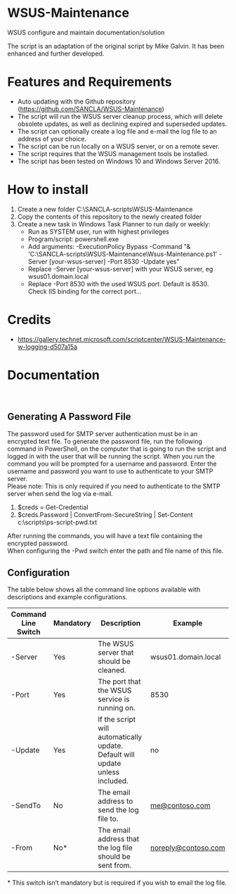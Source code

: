 # WSUS-Maintenance
WSUS configure and maintain documentation/solution

The script is an adaptation of the original script by Mike Galvin.
It has been enhanced and further developed.

# Features and Requirements
* Auto updating with the Github repository (https://github.com/SANCLA/WSUS-Maintenance)
* The script will run the WSUS server cleanup process, which will delete obsolete updates, as well as declining expired and superseded updates. 
* The script can optionally create a log file and e-mail the log file to an address of your choice. 
* The script can be run locally on a WSUS server, or on a remote sever. 
* The script requires that the WSUS management tools be installed. 
* The script has been tested on Windows 10 and Windows Server 2016. 


# How to install
1. Create a new folder
   C:\SANCLA-scripts\WSUS-Maintenance
2. Copy the contents of this repository to the newly created folder
3. Create a new task in Windows Task Planner to run daily or weekly:
   * Run as SYSTEM user, run with highest privileges
   * Program/script: powershell.exe
   * Add arguments: -ExecutionPolicy Bypass -Command "& 'C:\SANCLA-scripts\WSUS-Maintenance\Wsus-Maintenance.ps1' -Server [your-wsus-server] -Port 8530 -Update yes"
   * Replace -Server [your-wsus-server]  with your WSUS server, eg wsus01.domain.local
   * Replace -Port 8530 with the used WSUS port. Default is 8530. Check IIS binding for the correct port...

# Credits
* https://gallery.technet.microsoft.com/scriptcenter/WSUS-Maintenance-w-logging-d507a15a

# Documentation
 
## Generating A Password File
The password used for SMTP server authentication must be in an encrypted text file. To generate the password file, run the following command in PowerShell, on the computer that is going to run the script and logged in with the user that will be running the script. When you run the command you will be prompted for a username and password. Enter the username and password you want to use to authenticate to your SMTP server.  
Please note: This is only required if you need to authenticate to the SMTP server when send the log via e-mail.  

1. $creds = Get-Credential
2. $creds.Password | ConvertFrom-SecureString | Set-Content c:\scripts\ps-script-pwd.txt

After running the commands, you will have a text file containing the encrypted password.  
When configuring the -Pwd switch enter the path and file name of this file.
 
## Configuration
The table below shows all the command line options available with descriptions and example configurations.

| Command Line Switch | Mandatory | Description | Example |
| --- | --- | --- | --- |
| -Server | Yes | The WSUS server that should be cleaned. | wsus01.domain.local |
| -Port | Yes | The port that the WSUS service is running on. | 8530 |
| -Update | Yes | If the script will automatically update. Default will update unless included. | no |
| -SendTo	| No | The email address to send the log file to. | me@contoso.com |
| -From | No* | The email address that the log file should be sent from. | noreply@contoso.com |

\* This switch isn’t mandatory but is required if you wish to email the log file.
 
